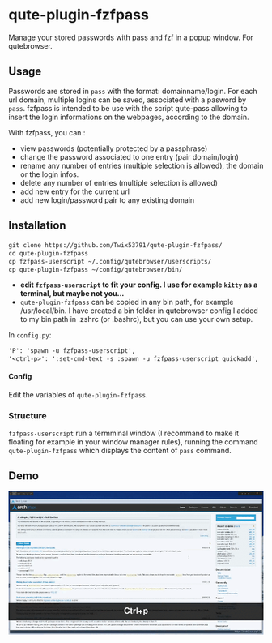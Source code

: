 # qute-plugin-fzfpass
Manage your stored passwords with pass and fzf in a popup window. For qutebrowser.

## Usage
Passwords are stored in `pass` with the format: domainname/login. For each url domain, multiple logins can be saved, associated with a pasword by `pass`. fzfpass is intended to be use with the script qute-pass allowing to insert the login informations on the webpages, according to the domain.

With fzfpass, you can :
- view passwords (potentially protected by a passphrase)
- change the password associated to one entry (pair domain/login)
- rename any number of entries (multiple selection is allowed), the domain or the login infos.
- delete any number of entries (multiple selection is allowed)
- add new entry for the current url
- add new login/password pair to any existing domain

## Installation

```
git clone https://github.com/Twix53791/qute-plugin-fzfpass/
cd qute-plugin-fzfpass
cp fzfpass-userscript ~/.config/qutebrowser/userscripts/
cp qute-plugin-fzfpass ~/config/qutebrowser/bin/
```

* **edit `fzfpass-userscript` to fit your config. I use for example `kitty` as a terminal, but maybe not you...**
* `qute-plugin-fzfpass` can be copied in any bin path, for example /usr/local/bin. I have created a bin folder in qutebrowser config I added to my bin path in .zshrc (or .bashrc), but you can use your own setup.

In `config.py`:
```
'P': 'spawn -u fzfpass-userscript',
'<ctrl-p>': ':set-cmd-text -s :spawn -u fzfpass-userscript quickadd',
```

#### Config
Edit the variables of `qute-plugin-fzfpass`.

### Structure
`fzfpass-userscript` run a termminal window (I recommand to make it floating for example in your window manager rules), running the command `qute-plugin-fzfpass` which displays the content of `pass` command.

## Demo

![](https://github.com/Twix53791/qute-plugin-fzfpass/blob/main/demo.gif)
